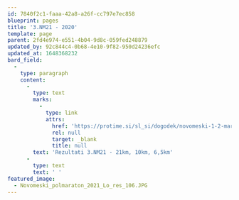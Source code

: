 ```yaml
---
id: 7840f2c1-faaa-42a8-a26f-cc797e7ec858
blueprint: pages
title: '3.NM21 - 2020'
template: page
parent: 2fd4e974-e551-4b04-9d8c-059fed248879
updated_by: 92c844c4-0b68-4e10-9f82-950d24236efc
updated_at: 1648368232
bard_field:
  -
    type: paragraph
    content:
      -
        type: text
        marks:
          -
            type: link
            attrs:
              href: 'https://protime.si/sl_si/dogodek/novomeski-1-2-maraton/'
              rel: null
              target: _blank
              title: null
        text: 'Rezultati 3.NM21 - 21km, 10km, 6,5km'
      -
        type: text
        text: ' '
featured_image:
  - Novomeski_polmaraton_2021_Lo_res_106.JPG
---
```

